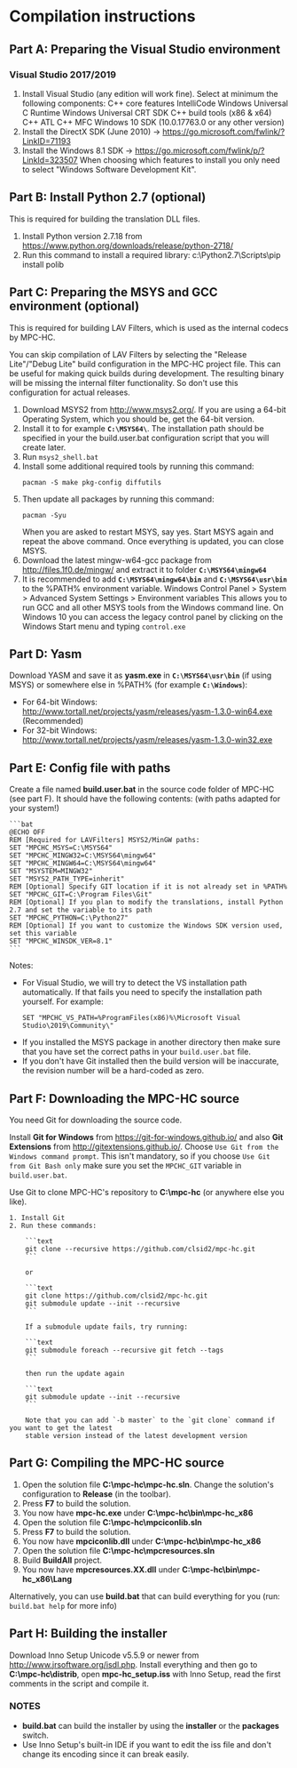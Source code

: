 # Compilation instructions

## Part A: Preparing the Visual Studio environment

### Visual Studio 2017/2019

1. Install Visual Studio (any edition will work fine). Select at minimum the following components:
    C++ core features
    IntelliCode
    Windows Universal C Runtime
    Windows Universal CRT SDK
    C++ build tools (x86 & x64)
    C++ ATL
    C++ MFC
    Windows 10 SDK (10.0.17763.0 or any other version)
2. Install the DirectX SDK (June 2010) → <https://go.microsoft.com/fwlink/?LinkID=71193>
3. Install the Windows 8.1 SDK → <https://go.microsoft.com/fwlink/p/?LinkId=323507>
    When choosing which features to install you only need to select "Windows Software Development Kit".


## Part B: Install Python 2.7 (optional)

This is required for building the translation DLL files.

1. Install Python version 2.7.18 from <https://www.python.org/downloads/release/python-2718/>
2. Run this command to install a required library:
    c:\Python2.7\Scripts\pip install polib


## Part C: Preparing the MSYS and GCC environment (optional)

This is required for building LAV Filters, which is used as the internal codecs by MPC-HC.

You can skip compilation of LAV Filters by selecting the "Release Lite"/"Debug Lite" build configuration
in the MPC-HC project file. This can be useful for making quick builds during development. The resulting
binary will be missing the internal filter functionality. So don't use this configuration for actual
releases.

1. Download MSYS2 from <http://www.msys2.org/>.
   If you are using a 64-bit Operating System, which you should be, get the 64-bit version.
2. Install it to for example **`C:\MSYS64\`**. The installation path should be specified in your the build.user.bat configuration script that you will create later.
3. Run `msys2_shell.bat`
4. Install some additional required tools by running this command:
   ```text
   pacman -S make pkg-config diffutils
   ```
5. Then update all packages by running this command:
   ```text
   pacman -Syu
   ```
   When you are asked to restart MSYS, say yes. Start MSYS again and repeat the above command. Once everything is updated, you can close MSYS.
6. Download the latest mingw-w64-gcc package from <http://files.1f0.de/mingw/> and extract it to folder **`C:\MSYS64\mingw64`**
7. It is recommended to add **`C:\MSYS64\mingw64\bin`** and **`C:\MSYS64\usr\bin`** to the %PATH% environment variable.
   Windows Control Panel > System > Advanced System Settings > Environment variables
   This allows you to run GCC and all other MSYS tools from the Windows command line.
   On Windows 10 you can access the legacy control panel by clicking on the Windows Start menu and typing `control.exe`


## Part D: Yasm

Download YASM and save it as **yasm.exe** in **`C:\MSYS64\usr\bin`** (if using MSYS) or somewhere else in %PATH% (for example **`C:\Windows`**):
   * For 64-bit Windows: <http://www.tortall.net/projects/yasm/releases/yasm-1.3.0-win64.exe> (Recommended)
   * For 32-bit Windows: <http://www.tortall.net/projects/yasm/releases/yasm-1.3.0-win32.exe>


## Part E: Config file with paths

Create a file named **build.user.bat** in the source code folder of MPC-HC (see part F). It should have the following contents: (with paths adapted for your system!)

    ```bat
    @ECHO OFF
    REM [Required for LAVFilters] MSYS2/MinGW paths:
    SET "MPCHC_MSYS=C:\MSYS64"
    SET "MPCHC_MINGW32=C:\MSYS64\mingw64"
    SET "MPCHC_MINGW64=C:\MSYS64\mingw64"
    SET "MSYSTEM=MINGW32"
    SET "MSYS2_PATH_TYPE=inherit"
    REM [Optional] Specify GIT location if it is not already set in %PATH%
    SET "MPCHC_GIT=C:\Program Files\Git"
    REM [Optional] If you plan to modify the translations, install Python 2.7 and set the variable to its path
    SET "MPCHC_PYTHON=C:\Python27"
    REM [Optional] If you want to customize the Windows SDK version used, set this variable
    SET "MPCHC_WINSDK_VER=8.1"
    ```

Notes:

* For Visual Studio, we will try to detect the VS installation path automatically. If that fails you need to specify the installation path yourself. For example:
  ```
  SET "MPCHC_VS_PATH=%ProgramFiles(x86)%\Microsoft Visual Studio\2019\Community\"
  ```
* If you installed the MSYS package in another directory then make sure that you have set the correct paths in your `build.user.bat` file.
* If you don't have Git installed then the build version will be inaccurate, the revision number will be a hard-coded as zero.


## Part F: Downloading the MPC-HC source

You need Git for downloading the source code.

Install **Git for Windows** from <https://git-for-windows.github.io/> and also **Git Extensions** from <http://gitextensions.github.io/>.
Choose `Use Git from the Windows command prompt`. This isn't mandatory, so if you choose
`Use Git from Git Bash only` make sure you set the `MPCHC_GIT` variable in `build.user.bat`.

Use Git to clone MPC-HC's repository to **C:\mpc-hc** (or anywhere else you like).

    1. Install Git
    2. Run these commands:

        ```text
        git clone --recursive https://github.com/clsid2/mpc-hc.git
        ```

        or

        ```text
        git clone https://github.com/clsid2/mpc-hc.git
        git submodule update --init --recursive
        ```

        If a submodule update fails, try running:

        ```text
        git submodule foreach --recursive git fetch --tags
        ```

        then run the update again

        ```text
        git submodule update --init --recursive
        ```

        Note that you can add `-b master` to the `git clone` command if you want to get the latest
        stable version instead of the latest development version
        
## Part G: Compiling the MPC-HC source

1. Open the solution file **C:\mpc-hc\mpc-hc.sln**.
   Change the solution's configuration to **Release** (in the toolbar).
2. Press **F7** to build the solution.
3. You now have **mpc-hc.exe** under **C:\mpc-hc\bin\mpc-hc_x86**
4. Open the solution file **C:\mpc-hc\mpciconlib.sln**
5. Press **F7** to build the solution.
6. You now have **mpciconlib.dll** under **C:\mpc-hc\bin\mpc-hc_x86**
7. Open the solution file **C:\mpc-hc\mpcresources.sln**
8. Build **BuildAll** project.
9. You now have **mpcresources.XX.dll** under **C:\mpc-hc\bin\mpc-hc_x86\Lang**

Alternatively, you can use **build.bat** that can build everything for you (run: `build.bat help` for more info)


## Part H: Building the installer

Download Inno Setup Unicode v5.5.9 or newer from <http://www.jrsoftware.org/isdl.php>.
Install everything and then go to **C:\mpc-hc\distrib**, open **mpc-hc_setup.iss** with Inno Setup,
read the first comments in the script and compile it.

### NOTES

* **build.bat** can build the installer by using the **installer** or the **packages** switch.
* Use Inno Setup's built-in IDE if you want to edit the iss file and don't change its encoding since it can break easily.
